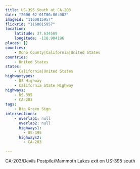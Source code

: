 ```yaml
---
title: US-395 South at CA-203
date: "2006-02-01T00:00:00Z"
imageid: "1160815957"
flickrid: "1160815957"
location:
    latitude: 37.634589
    longitude: -118.904196
places: []
counties:
    - Mono County|California|United States
countries:
    - United States
states:
    - California|United States
highwaytypes:
    - US Highway
    - California State Highway
highways:
    - US-395
    - CA-203
tags:
    - Big Green Sign
intersections:
    - overlap1: null
      overlap2: null
      highways1:
        - US-395
      highways2:
        - CA-203

---
```

CA-203/Devils Postpile/Mammoth Lakes exit on US-395 south